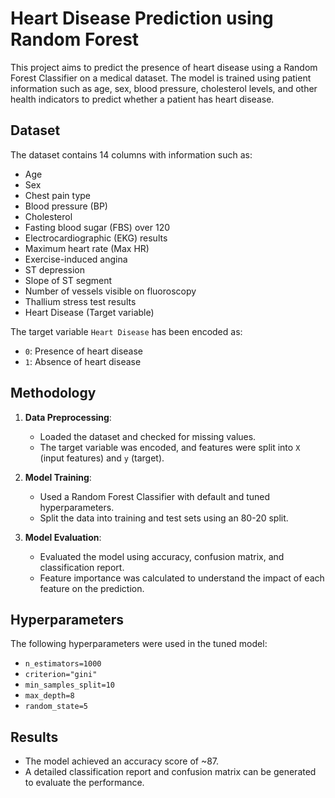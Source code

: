 # Heart Disease Prediction using Random Forest

This project aims to predict the presence of heart disease using a Random Forest Classifier on a medical dataset. The model is trained using patient information such as age, sex, blood pressure, cholesterol levels, and other health indicators to predict whether a patient has heart disease.

## Dataset

The dataset contains 14 columns with information such as:
- Age
- Sex
- Chest pain type
- Blood pressure (BP)
- Cholesterol
- Fasting blood sugar (FBS) over 120
- Electrocardiographic (EKG) results
- Maximum heart rate (Max HR)
- Exercise-induced angina
- ST depression
- Slope of ST segment
- Number of vessels visible on fluoroscopy
- Thallium stress test results
- Heart Disease (Target variable)

The target variable `Heart Disease` has been encoded as:
- `0`: Presence of heart disease
- `1`: Absence of heart disease

## Methodology

1. **Data Preprocessing**: 
   - Loaded the dataset and checked for missing values.
   - The target variable was encoded, and features were split into `X` (input features) and `y` (target).
   
2. **Model Training**:
   - Used a Random Forest Classifier with default and tuned hyperparameters.
   - Split the data into training and test sets using an 80-20 split.

3. **Model Evaluation**:
   - Evaluated the model using accuracy, confusion matrix, and classification report.
   - Feature importance was calculated to understand the impact of each feature on the prediction.

## Hyperparameters

The following hyperparameters were used in the tuned model:

- `n_estimators=1000`
- `criterion="gini"`
- `min_samples_split=10`
- `max_depth=8`
- `random_state=5`

## Results

- The model achieved an accuracy score of ~87.
- A detailed classification report and confusion matrix can be generated to evaluate the performance.


